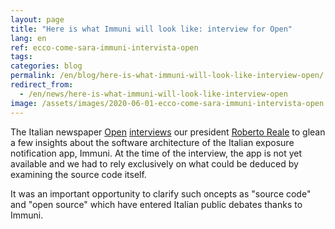 ```yaml
---
layout: page
title: "Here is what Immuni will look like: interview for Open"
lang: en
ref: ecco-come-sara-immuni-intervista-open
tags:
categories: blog
permalink: /en/blog/here-is-what-immuni-will-look-like-interview-open/
redirect_from:
  - /en/news/here-is-what-immuni-will-look-like-interview-open
image: /assets/images/2020-06-01-ecco-come-sara-immuni-intervista-open.png
---
```


The Italian newspaper [Open](https://www.open.online/) [interviews](https://www.open.online/2020/06/01/ecco-come-sara-immuni-app-per-contenere-i-contagi-del-coronavirus-nella-fase-2/) our president [Roberto Reale](/en/about-us/bio/roberto-reale) to glean a few insights about the software architecture of the Italian exposure notification app, Immuni. At the time of the interview, the app is not yet available and we had to rely exclusively on what could be deduced by examining the source code itself.

It was an important opportunity to clarify such oncepts as "source code" and "open source" which have entered Italian public debates thanks to Immuni.
